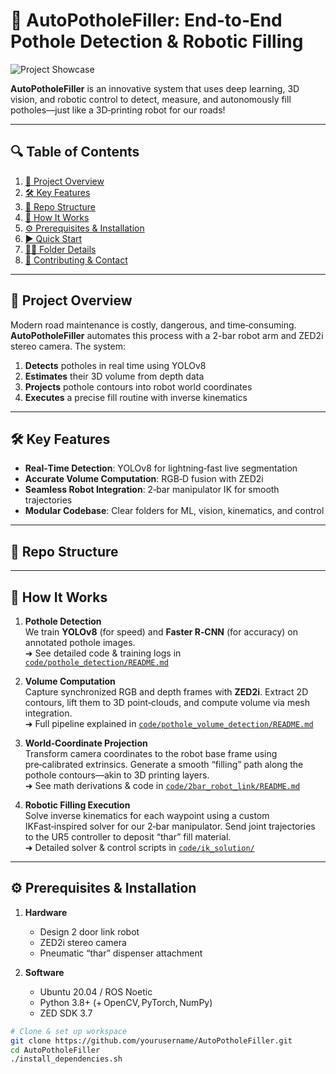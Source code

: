 # 🚧 AutoPotholeFiller: End‑to‑End Pothole Detection & Robotic Filling

![Project Showcase](path/to/animated-demo.gif)

**AutoPotholeFiller** is an innovative system that uses deep learning, 3D vision, and robotic control to detect, measure, and autonomously fill potholes—just like a 3D‑printing robot for our roads!

---

## 🔍 Table of Contents

1. [🚀 Project Overview](#-project-overview)  
2. [🛠️ Key Features](#️-key-features)  
3. [📁 Repo Structure](#-repo-structure)  
4. [🎯 How It Works](#-how-it-works)  
5. [⚙️ Prerequisites & Installation](#️-prerequisites--installation)  
6. [▶️ Quick Start](#️-quick-start)  
7. [👨‍💻 Folder Details](#-folder-details)  
8. [🤝 Contributing & Contact](#-contributing--contact)  

---

## 🚀 Project Overview

Modern road maintenance is costly, dangerous, and time‑consuming. **AutoPotholeFiller** automates this process with a 2-bar robot arm and ZED2i stereo camera. The system:

1. **Detects** potholes in real time using YOLOv8  
2. **Estimates** their 3D volume from depth data  
3. **Projects** pothole contours into robot world coordinates  
4. **Executes** a precise fill routine with inverse kinematics  

---

## 🛠️ Key Features

- **Real‑Time Detection**: YOLOv8 for lightning‑fast live segmentation  
- **Accurate Volume Computation**: RGB‑D fusion with ZED2i  
- **Seamless Robot Integration**: 2‑bar manipulator IK for smooth trajectories  
- **Modular Codebase**: Clear folders for ML, vision, kinematics, and control  

---

## 📁 Repo Structure


---

## 🎯 How It Works

1. **Pothole Detection**  
   We train **YOLOv8** (for speed) and **Faster R‑CNN** (for accuracy) on annotated pothole images.  
   ➜ See detailed code & training logs in [`code/pothole_detection/README.md`](code/pothole_detection/README.md)

2. **Volume Computation**  
   Capture synchronized RGB and depth frames with **ZED2i**. Extract 2D contours, lift them to 3D point‑clouds, and compute volume via mesh integration.  
   ➜ Full pipeline explained in [`code/pothole_volume_detection/README.md`](code/pothole_volume_detection/README.md)

3. **World‑Coordinate Projection**  
   Transform camera coordinates to the robot base frame using pre‑calibrated extrinsics. Generate a smooth “filling” path along the pothole contours—akin to 3D printing layers.  
   ➜ See math derivations & code in [`code/2bar_robot_link/README.md`](code/2bar_robot_link/README.md)

4. **Robotic Filling Execution**  
   Solve inverse kinematics for each waypoint using a custom IKFast‑inspired solver for our 2‑bar manipulator. Send joint trajectories to the UR5 controller to deposit “thar” fill material.  
   ➜ Detailed solver & control scripts in [`code/ik_solution/`](code/ik_solution/)

---

## ⚙️ Prerequisites & Installation

1. **Hardware**  
   - Design 2 door link robot
   - ZED2i stereo camera  
   - Pneumatic “thar” dispenser attachment  

2. **Software**  
   - Ubuntu 20.04 / ROS Noetic  
   - Python 3.8+ (+ OpenCV, PyTorch, NumPy)  
   - ZED SDK 3.7  
    

```bash
# Clone & set up workspace
git clone https://github.com/yourusername/AutoPotholeFiller.git
cd AutoPotholeFiller
./install_dependencies.sh
